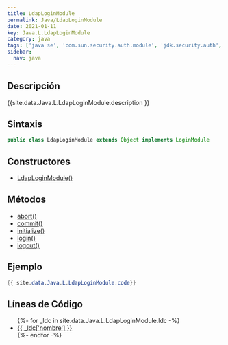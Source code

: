 ```yaml
---
title: LdapLoginModule
permalink: Java/LdapLoginModule
date: 2021-01-11
key: Java.L.LdapLoginModule
category: java
tags: ['java se', 'com.sun.security.auth.module', 'jdk.security.auth', 'clase java', 'Java 1.6']
sidebar: 
  nav: java
---
```


## Descripción
{{site.data.Java.L.LdapLoginModule.description }}

## Sintaxis
~~~java
public class LdapLoginModule extends Object implements LoginModule
~~~

## Constructores
* [LdapLoginModule()](/Java/LdapLoginModule/LdapLoginModule/)

## Métodos
* [abort()](/Java/LdapLoginModule/abort)
* [commit()](/Java/LdapLoginModule/commit)
* [initialize()](/Java/LdapLoginModule/initialize)
* [login()](/Java/LdapLoginModule/login)
* [logout()](/Java/LdapLoginModule/logout)

## Ejemplo
~~~java
{{ site.data.Java.L.LdapLoginModule.code}}
~~~

## Líneas de Código
<ul>
{%- for _ldc in site.data.Java.L.LdapLoginModule.ldc -%}
   <li>
       <a href="{{_ldc['url'] }}">{{ _ldc['nombre'] }}</a>
   </li>
{%- endfor -%}
</ul>
